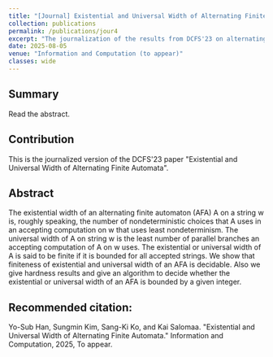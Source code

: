```yaml
---
title: "[Journal] Existential and Universal Width of Alternating Finite Automata"
collection: publications
permalink: /publications/jour4
excerpt: "The journalization of the results from DCFS'23 on alternating finite automata."
date: 2025-08-05
venue: "Information and Computation (to appear)"
classes: wide
---
```

## Summary
Read the abstract.

## Contribution
This is the journalized version of the DCFS'23 paper "Existential and Universal Width of Alternating Finite Automata".

## Abstract
The existential width of an alternating finite automaton (AFA) A on a string w is,
roughly speaking, the number of nondeterministic choices that A uses
in an accepting computation on w that uses least nondeterminism.
The universal width of A on string w is the least number of parallel branches an accepting computation of A on w uses.
The existential or universal width of A is said to be finite if it is bounded for all accepted strings.
We show that finiteness of existential and universal width of an AFA is decidable.
Also we give hardness results and give an algorithm to decide whether the existential or universal width of
an AFA is bounded by a given integer.

## Recommended citation:
Yo-Sub Han, Sungmin Kim, Sang-Ki Ko, and Kai Salomaa. "Existential and Universal Width of Alternating Finite Automata." Information and Computation, 2025, To appear.